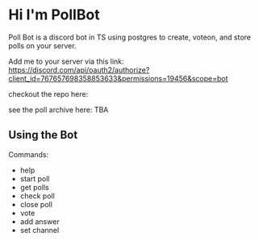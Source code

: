 # Hi I'm PollBot

Poll Bot is a discord bot in TS using postgres to create, voteon, and store polls on your server.

Add me to your server via this link: https://discord.com/api/oauth2/authorize?client_id=767657698358853633&permissions=19456&scope=bot

checkout the repo here: 

see the poll archive here: TBA

## Using the Bot
Commands:
* help 
* start poll 
* get polls
* check poll
* close poll
* vote
* add answer
* set channel

